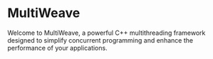 # MultiWeave
Welcome to MultiWeave, a powerful C++ multithreading framework designed to simplify concurrent programming and enhance the performance of your applications.
